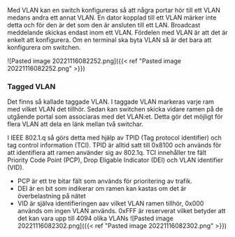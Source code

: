 Med VLAN kan en switch konfigureras så att några portar hör till ett VLAN medans andra ett annat VLAN. En dator kopplad till ett VLAN märker inte detta och för den är det som den är ansluten till ett LAN. Broadcast meddelande skickas endast inom ett VLAN. Fördelen med VLAN är att det är enkelt att konfigurera. Om en terminal ska byta VLAN så är det bara att konfigurera om switchen.

![Pasted image 20221116082252.png]({{< ref "Pasted image 20221116082252.png" >}})

### Tagged VLAN

Det finns så kallade taggade VLAN. I taggade VLAN markeras varje ram med vilket VLAN det tillhör. Sedan kan switchen skicka vidare ramen på de utgående portal som associaras med det VLAN:et. Detta gör det möjligt för flera VLAN att dela en länk mellan två switchar.

I IEEE 802.1.q så görs detta med hjälp av TPID (Tag protocol identifier) och tag control information (TCI). TPID är alltid satt till 0x8100 och används för att identifiera att ramen använder sig av 802.1q. TCI innehåller tre fält Priority Code Point (PCP), Drop Eligable Indicator (DEI) och VLAN identifier (VID).

-   PCP är ett tre bitar fält som används för prioritering av trafik.
-   DEI är en bit som indikerar om ramen kan kastas om det är överbelastning på nätet
-   VID är själva identifieringen aav vilket VLAN ramen tillhör, 0x000 används om ingen VLAN används. 0xFFF är reserverat vilket betyder att det kan vara upp till 4094 olika VLANs
![Pasted image 20221116082302.png]({{< ref "Pasted image 20221116082302.png" >}})